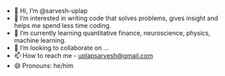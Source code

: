 - 👋 Hi, I’m @sarvesh-uplap
- 👀 I’m interested in writing code that solves problems, gives insight and helps me spend less time coding.
- 🌱 I’m currently learning quantitative finance, neuroscience, physics, machine learning.
- 💞️ I’m looking to collaborate on ...
- 📫 How to reach me - uplapsarvesh@gmail.com
- 😄 Pronouns: he/him

<!---
sarvesh-uplap/sarvesh-uplap is a ✨ special ✨ repository because its `README.md` (this file) appears on your GitHub profile.
You can click the Preview link to take a look at your changes.
--->
